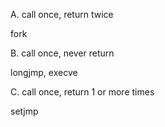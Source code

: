 A. call once, return twice

fork

B. call once, never return

longjmp, execve

C. call once, return 1 or more times

setjmp